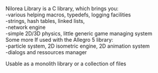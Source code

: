 Nilorea Library is a C library, which brings you:  
-various helping macros, typedefs, logging facilities  
-strings, hash tables, linked lists,  
-network engine  
-simple 2D/3D physics, little generic game managing system  
Some more If used with the Allegro 5 library:  
-particle system, 2D isometric engine, 2D animation system  
-dialogs and ressources manager  
  
Usable as a monolith library or a collection of files
